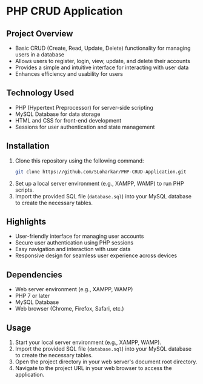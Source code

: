 # PHP CRUD Application

## Project Overview
- Basic CRUD (Create, Read, Update, Delete) functionality for managing users in a database
- Allows users to register, login, view, update, and delete their accounts
- Provides a simple and intuitive interface for interacting with user data
- Enhances efficiency and usability for users

## Technology Used
- PHP (Hypertext Preprocessor) for server-side scripting
- MySQL Database for data storage
- HTML and CSS for front-end development
- Sessions for user authentication and state management

## Installation
1. Clone this repository using the following command:
    ```bash
    git clone https://github.com/SLoharkar/PHP-CRUD-Application.git
    ```
2. Set up a local server environment (e.g., XAMPP, WAMP) to run PHP scripts.
3. Import the provided SQL file (`database.sql`) into your MySQL database to create the necessary tables.

## Highlights
- User-friendly interface for managing user accounts
- Secure user authentication using PHP sessions
- Easy navigation and interaction with user data
- Responsive design for seamless user experience across devices

## Dependencies
- Web server environment (e.g., XAMPP, WAMP)
- PHP 7 or later
- MySQL Database
- Web browser (Chrome, Firefox, Safari, etc.)

## Usage
1. Start your local server environment (e.g., XAMPP, WAMP).
2. Import the provided SQL file (`database.sql`) into your MySQL database to create the necessary tables.
3. Open the project directory in your web server's document root directory.
4. Navigate to the project URL in your web browser to access the application.